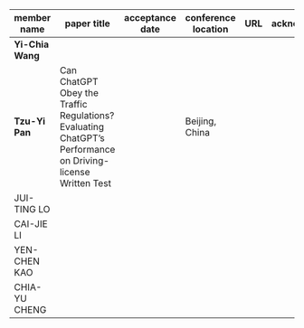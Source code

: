 | member name   | paper title | acceptance date | conference location | URL | acknowledgement |
|---------------|-------------|-----------------|---------------------|-----|-----------------|
| **Yi-Chia Wang**  |             |                 |                     |     |                 |
| **Tzu-Yi Pan**    | Can ChatGPT Obey the Traffic Regulations? Evaluating ChatGPT’s Performance on Driving-license Written Test |                 | Beijing, China |     |                 |
| JUI-TING LO   |             |                 |                     |     |                 |
| CAI-JIE LI    |             |                 |                     |     |                 |
| YEN-CHEN KAO  |             |                 |                     |     |                 |
| CHIA-YU CHENG |             |                 |                     |     |                 |
